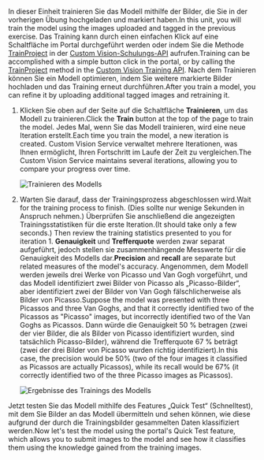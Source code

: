 <span data-ttu-id="e4f57-101">In dieser Einheit trainieren Sie das Modell mithilfe der Bilder, die Sie in der vorherigen Übung hochgeladen und markiert haben.</span><span class="sxs-lookup"><span data-stu-id="e4f57-101">In this unit, you will train the model using the images uploaded and tagged in the previous exercise.</span></span> <span data-ttu-id="e4f57-102">Das Training kann durch einen einfachen Klick auf eine Schaltfläche im Portal durchgeführt werden oder indem Sie die Methode [TrainProject](https://southcentralus.dev.cognitive.microsoft.com/docs/services/d9a10a4a5f8549599f1ecafc435119fa/operations/58d5835bc8cb231380095bed) in der [Custom Vision-Schulungs-API](https://southcentralus.dev.cognitive.microsoft.com/docs/services/d9a10a4a5f8549599f1ecafc435119fa/operations/58d5835bc8cb231380095be3) aufrufen.</span><span class="sxs-lookup"><span data-stu-id="e4f57-102">Training can be accomplished with a simple button click in the portal, or by calling the [TrainProject](https://southcentralus.dev.cognitive.microsoft.com/docs/services/d9a10a4a5f8549599f1ecafc435119fa/operations/58d5835bc8cb231380095bed) method in the [Custom Vision Training API](https://southcentralus.dev.cognitive.microsoft.com/docs/services/d9a10a4a5f8549599f1ecafc435119fa/operations/58d5835bc8cb231380095be3).</span></span> <span data-ttu-id="e4f57-103">Nach dem Trainieren können Sie ein Modell optimieren, indem Sie weitere markierte Bilder hochladen und das Training erneut durchführen.</span><span class="sxs-lookup"><span data-stu-id="e4f57-103">After you train a model, you can refine it by uploading additional tagged images and retraining it.</span></span>

1. <span data-ttu-id="e4f57-104">Klicken Sie oben auf der Seite auf die Schaltfläche **Trainieren**, um das Modell zu trainieren.</span><span class="sxs-lookup"><span data-stu-id="e4f57-104">Click the **Train** button at the top of the page to train the model.</span></span> <span data-ttu-id="e4f57-105">Jedes Mal, wenn Sie das Modell trainieren, wird eine neue Iteration erstellt.</span><span class="sxs-lookup"><span data-stu-id="e4f57-105">Each time you train the model, a new iteration is created.</span></span> <span data-ttu-id="e4f57-106">Custom Vision Service verwaltet mehrere Iterationen, was Ihnen ermöglicht, Ihren Fortschritt im Laufe der Zeit zu vergleichen.</span><span class="sxs-lookup"><span data-stu-id="e4f57-106">The Custom Vision Service maintains several iterations, allowing you to compare your progress over time.</span></span>

    ![Trainieren des Modells](../media/2-portal-click-train.png)

1. <span data-ttu-id="e4f57-108">Warten Sie darauf, dass der Trainingsprozess abgeschlossen wird.</span><span class="sxs-lookup"><span data-stu-id="e4f57-108">Wait for the training process to finish.</span></span> <span data-ttu-id="e4f57-109">(Dies sollte nur wenige Sekunden in Anspruch nehmen.) Überprüfen Sie anschließend die angezeigten Trainingsstatistiken für die erste Iteration.</span><span class="sxs-lookup"><span data-stu-id="e4f57-109">(It should take only a few seconds.) Then review the training statistics presented to you for iteration 1.</span></span> <span data-ttu-id="e4f57-110">**Genauigkeit** und **Trefferquote** werden zwar separat aufgeführt, jedoch stellen sie zusammenhängende Messwerte für die Genauigkeit des Modells dar.</span><span class="sxs-lookup"><span data-stu-id="e4f57-110">**Precision** and **recall** are separate but related  measures of the model's accuracy.</span></span> <span data-ttu-id="e4f57-111">Angenommen, dem Modell werden jeweils drei Werke von Picasso und Van Gogh vorgeführt, und das Modell identifiziert zwei Bilder von Picasso als „Picasso-Bilder“, aber identifiziert zwei der Bilder von Van Gogh fälschlicherweise als Bilder von Picasso.</span><span class="sxs-lookup"><span data-stu-id="e4f57-111">Suppose the model was presented with three Picassos and three Van Goghs, and that it correctly identified two of the Picassos as "Picasso" images, but incorrectly identified two of the Van Goghs as Picassos.</span></span> <span data-ttu-id="e4f57-112">Dann würde die Genauigkeit 50 % betragen (zwei der vier Bilder, die als Bilder von Picasso identifiziert wurden, sind tatsächlich Picasso-Bilder), während die Trefferquote 67 % beträgt (zwei der drei Bilder von Picasso wurden richtig identifiziert).</span><span class="sxs-lookup"><span data-stu-id="e4f57-112">In this case, the precision would be 50% (two of the four images it classified as Picassos are actually Picassos), while its recall would be 67% (it correctly identified two of the three Picasso images as Picassos).</span></span>

    ![Ergebnisse des Trainings des Modells](../media/2-portal-train-complete.png)

<span data-ttu-id="e4f57-114">Jetzt testen Sie das Modell mithilfe des Features „Quick Test“ (Schnelltest), mit dem Sie Bilder an das Modell übermitteln und sehen können, wie diese aufgrund der durch die Trainingsbilder gesammelten Daten klassifiziert werden.</span><span class="sxs-lookup"><span data-stu-id="e4f57-114">Now let's test the model using the portal's Quick Test feature, which allows you to submit images to the model and see how it classifies them using the knowledge gained from the training images.</span></span>